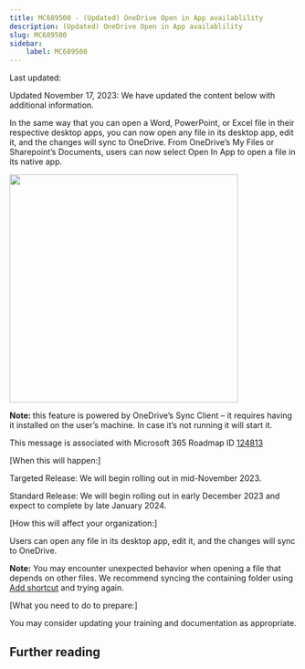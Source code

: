 ```yaml
---
title: MC689500 - (Updated) OneDrive Open in App availablility
description: (Updated) OneDrive Open in App availablility
slug: MC689500
sidebar:
    label: MC689500
---
```



Last updated: 

<p style="">Updated November 17, 2023: We have updated the content below with additional information.</p><p style="">In the same way that you can open a Word, PowerPoint, or Excel file in their respective desktop apps, you can now open any file in its desktop app, edit it, and the changes will sync to OneDrive. From OneDrive’s My Files or Sharepoint’s Documents, users can now select Open In App to open a file in its native app.</p><p style=""><img src="https://img-prod-cms-rt-microsoft-com.akamaized.net/cms/api/am/imageFileData/RW1eTpF?ver=a806" style="width: 400px;"></p><p style=""><b>Note: </b>this feature is powered by OneDrive’s Sync Client – it requires having it installed on the user’s machine. In case it’s not running it will start it.&nbsp;</p><p style="">This message is associated with Microsoft 365 Roadmap ID <a href="https://www.microsoft.com/microsoft-365/roadmap?rtc=1%26filters=&amp;searchterms=124813" target="_blank">124813</a><br></p>

<p>[When this will happen:]</p><p>Targeted Release: We will begin rolling out in mid-November 2023.</p><p>Standard Release: We will begin rolling out in early December 2023 and expect to complete by late January 2024.</p>

<p>[How this will affect your organization:]<br></p>

<p>Users can open any file in its desktop app, edit it, and the changes will sync to OneDrive.</p><p><b>Note:</b>&nbsp;You may encounter unexpected behavior when opening a file that depends on other files. We recommend syncing the containing folder using <a href="https://prod.support.services.microsoft.com/en-us/office/add-shortcuts-to-shared-folders-in-onedrive-for-work-or-school-d66b1347-99b7-4470-9360-ffc048d35a33?preview=true" target="_blank">Add shortcut</a> and trying again.</p>
<p>[What you need to do to prepare:]<br></p>
<p>You may consider updating your training and documentation as appropriate.</p>

## Further reading
